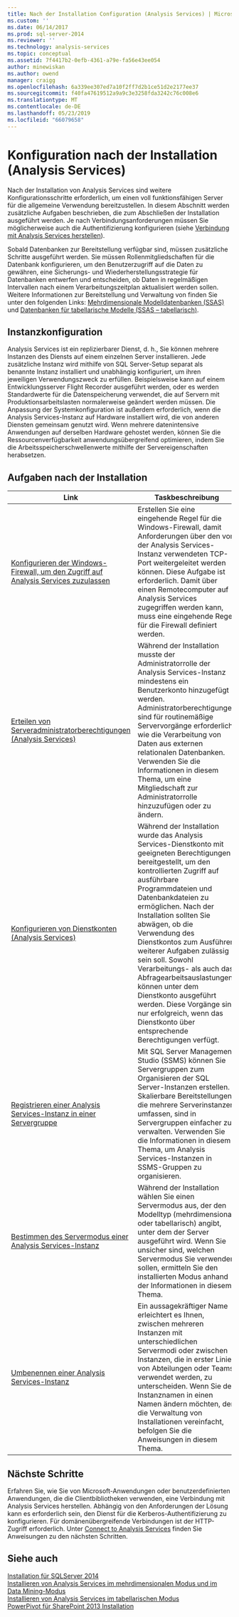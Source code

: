 ```yaml
---
title: Nach der Installation Configuration (Analysis Services) | Microsoft-Dokumentation
ms.custom: ''
ms.date: 06/14/2017
ms.prod: sql-server-2014
ms.reviewer: ''
ms.technology: analysis-services
ms.topic: conceptual
ms.assetid: 7f4417b2-0efb-4361-a79e-fa56e43ee054
author: minewiskan
ms.author: owend
manager: craigg
ms.openlocfilehash: 6a339ee307ed7a10f2ff7d2b1ce51d2e2177ee37
ms.sourcegitcommit: f40fa47619512a9a9c3e3258fda3242c76c008e6
ms.translationtype: MT
ms.contentlocale: de-DE
ms.lasthandoff: 05/23/2019
ms.locfileid: "66079658"
---
```

# <a name="post-install-configuration-analysis-services"></a>Konfiguration nach der Installation (Analysis Services)
  Nach der Installation von Analysis Services sind weitere Konfigurationsschritte erforderlich, um einen voll funktionsfähigen Server für die allgemeine Verwendung bereitzustellen. In diesem Abschnitt werden zusätzliche Aufgaben beschrieben, die zum Abschließen der Installation ausgeführt werden. Je nach Verbindungsanforderungen müssen Sie möglicherweise auch die Authentifizierung konfigurieren (siehe [Verbindung mit Analysis Services herstellen](connect-to-analysis-services.md)).  
  
 Sobald Datenbanken zur Bereitstellung verfügbar sind, müssen zusätzliche Schritte ausgeführt werden. Sie müssen Rollenmitgliedschaften für die Datenbank konfigurieren, um den Benutzerzugriff auf die Daten zu gewähren, eine Sicherungs- und Wiederherstellungsstrategie für Datenbanken entwerfen und entscheiden, ob Daten in regelmäßigen Intervallen nach einem Verarbeitungszeitplan aktualisiert werden sollen. Weitere Informationen zur Bereitstellung und Verwaltung von finden Sie unter den folgenden Links: [Mehrdimensionale Modelldatenbanken &#40;SSAS&#41; ](../multidimensional-models/multidimensional-model-databases-ssas.md) und [Datenbanken für tabellarische Modelle &#40;SSAS – tabellarisch&#41;](../tabular-models/tabular-model-databases-ssas-tabular.md).  
  
## <a name="instance-configuration"></a>Instanzkonfiguration  
 Analysis Services ist ein replizierbarer Dienst, d. h., Sie können mehrere Instanzen des Diensts auf einem einzelnen Server installieren. Jede zusätzliche Instanz wird mithilfe von SQL Server-Setup separat als benannte Instanz installiert und unabhängig konfiguriert, um ihren jeweiligen Verwendungszweck zu erfüllen. Beispielsweise kann auf einem Entwicklungsserver Flight Recorder ausgeführt werden, oder es werden Standardwerte für die Datenspeicherung verwendet, die auf Servern mit Produktionsarbeitslasten normalerweise geändert werden müssen. Die Anpassung der Systemkonfiguration ist außerdem erforderlich, wenn die Analysis Services-Instanz auf Hardware installiert wird, die von anderen Diensten gemeinsam genutzt wird. Wenn mehrere datenintensive Anwendungen auf derselben Hardware gehostet werden, können Sie die Ressourcenverfügbarkeit anwendungsübergreifend optimieren, indem Sie die Arbeitsspeicherschwellenwerte mithilfe der Servereigenschaften herabsetzen.  
  
## <a name="post-installation-tasks"></a>Aufgaben nach der Installation  
  
|Link|Taskbeschreibung|  
|----------|----------------------|  
|[Konfigurieren der Windows-Firewall, um den Zugriff auf Analysis Services zuzulassen](configure-the-windows-firewall-to-allow-analysis-services-access.md)|Erstellen Sie eine eingehende Regel für die Windows-Firewall, damit Anforderungen über den von der Analysis Services-Instanz verwendeten TCP-Port weitergeleitet werden können. Diese Aufgabe ist erforderlich. Damit über einen Remotecomputer auf Analysis Services zugegriffen werden kann, muss eine eingehende Regel für die Firewall definiert werden.|  
|[Erteilen von Serveradministratorberechtigungen &#40;Analysis Services&#41;](grant-server-admin-rights-to-an-analysis-services-instance.md)|Während der Installation musste der Administratorrolle der Analysis Services-Instanz mindestens ein Benutzerkonto hinzugefügt werden. Administratorberechtigungen sind für routinemäßige Servervorgänge erforderlich wie die Verarbeitung von Daten aus externen relationalen Datenbanken. Verwenden Sie die Informationen in diesem Thema, um eine Mitgliedschaft zur Administratorrolle hinzuzufügen oder zu ändern.|  
|[Konfigurieren von Dienstkonten &#40;Analysis Services&#41;](configure-service-accounts-analysis-services.md)|Während der Installation wurde das Analysis Services-Dienstkonto mit geeigneten Berechtigungen bereitgestellt, um den kontrollierten Zugriff auf ausführbare Programmdateien und Datenbankdateien zu ermöglichen. Nach der Installation sollten Sie abwägen, ob die Verwendung des Dienstkontos zum Ausführen weiterer Aufgaben zulässig sein soll. Sowohl Verarbeitungs- als auch das Abfragearbeitsauslastungen können unter dem Dienstkonto ausgeführt werden. Diese Vorgänge sind nur erfolgreich, wenn das Dienstkonto über entsprechende Berechtigungen verfügt.|  
|[Registrieren einer Analysis Services-Instanz in einer Servergruppe](register-an-analysis-services-instance-in-a-server-group.md)|Mit SQL Server Management Studio (SSMS) können Sie Servergruppen zum Organisieren der SQL Server-Instanzen erstellen. Skalierbare Bereitstellungen, die mehrere Serverinstanzen umfassen, sind in Servergruppen einfacher zu verwalten. Verwenden Sie die Informationen in diesem Thema, um Analysis Services-Instanzen in SSMS-Gruppen zu organisieren.|  
|[Bestimmen des Servermodus einer Analysis Services-Instanz](determine-the-server-mode-of-an-analysis-services-instance.md)|Während der Installation wählen Sie einen Servermodus aus, der den Modelltyp (mehrdimensional oder tabellarisch) angibt, unter dem der Server ausgeführt wird. Wenn Sie unsicher sind, welchen Servermodus Sie verwenden sollen, ermitteln Sie den installierten Modus anhand der Informationen in diesem Thema.|  
|[Umbenennen einer Analysis Services-Instanz](rename-an-analysis-services-instance.md)|Ein aussagekräftiger Name erleichtert es Ihnen, zwischen mehreren Instanzen mit unterschiedlichen Servermodi oder zwischen Instanzen, die in erster Linie von Abteilungen oder Teams verwendet werden, zu unterscheiden. Wenn Sie den Instanznamen in einen Namen ändern möchten, der die Verwaltung von Installationen vereinfacht, befolgen Sie die Anweisungen in diesem Thema.|  
  
## <a name="next-steps"></a>Nächste Schritte  
 Erfahren Sie, wie Sie von Microsoft-Anwendungen oder benutzerdefinierten Anwendungen, die die Clientbibliotheken verwenden, eine Verbindung mit Analysis Services herstellen. Abhängig von den Anforderungen der Lösung kann es erforderlich sein, den Dienst für die Kerberos-Authentifizierung zu konfigurieren. Für domänenübergreifende Verbindungen ist der HTTP-Zugriff erforderlich. Unter [Connect to Analysis Services](connect-to-analysis-services.md) finden Sie Anweisungen zu den nächsten Schritten.  
  
## <a name="see-also"></a>Siehe auch  
 [Installation für SQLServer 2014](../../../2014/database-engine/install-windows/installation-for-sql-server.md)   
 [Installieren von Analysis Services im mehrdimensionalen Modus und im Data Mining-Modus](../../sql-server/install/install-analysis-services-in-multidimensional-and-data-mining-mode.md)   
 [Installieren von Analysis Services im tabellarischen Modus](install-windows/install-analysis-services.md)   
 [PowerPivot für SharePoint 2013 Installation](install-windows/install-analysis-services-in-power-pivot-mode.md)  
  
  
